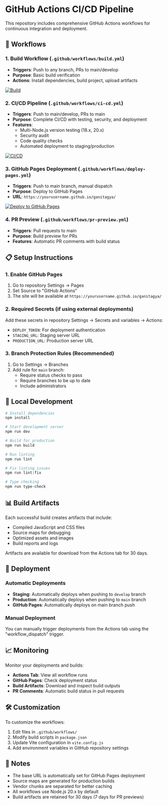# GitHub Actions CI/CD Pipeline

This repository includes comprehensive GitHub Actions workflows for continuous integration and deployment.

## 🚀 Workflows

### 1. **Build Workflow** (`.github/workflows/build.yml`)
- **Triggers**: Push to any branch, PRs to main/develop
- **Purpose**: Basic build verification
- **Actions**: Install dependencies, build project, upload artifacts

[![Build](https://github.com/yourusername/ganitagya/actions/workflows/build.yml/badge.svg)](https://github.com/yourusername/ganitagya/actions/workflows/build.yml)

### 2. **CI/CD Pipeline** (`.github/workflows/ci-cd.yml`)
- **Triggers**: Push to main/develop, PRs to main
- **Purpose**: Complete CI/CD with testing, security, and deployment
- **Features**:
  - Multi-Node.js version testing (18.x, 20.x)
  - Security audit
  - Code quality checks
  - Automated deployment to staging/production

[![CI/CD](https://github.com/yourusername/ganitagya/actions/workflows/ci-cd.yml/badge.svg)](https://github.com/yourusername/ganitagya/actions/workflows/ci-cd.yml)

### 3. **GitHub Pages Deployment** (`.github/workflows/deploy-pages.yml`)
- **Triggers**: Push to main branch, manual dispatch
- **Purpose**: Deploy to GitHub Pages
- **URL**: `https://yourusername.github.io/ganitagya/`

[![Deploy to GitHub Pages](https://github.com/yourusername/ganitagya/actions/workflows/deploy-pages.yml/badge.svg)](https://github.com/yourusername/ganitagya/actions/workflows/deploy-pages.yml)

### 4. **PR Preview** (`.github/workflows/pr-preview.yml`)
- **Triggers**: Pull requests to main
- **Purpose**: Build preview for PRs
- **Features**: Automatic PR comments with build status

## 📋 Setup Instructions

### 1. **Enable GitHub Pages**
1. Go to repository Settings → Pages
2. Set Source to "GitHub Actions"
3. The site will be available at `https://yourusername.github.io/ganitagya/`

### 2. **Required Secrets** (if using external deployments)
Add these secrets in repository Settings → Secrets and variables → Actions:
- `DEPLOY_TOKEN`: For deployment authentication
- `STAGING_URL`: Staging server URL
- `PRODUCTION_URL`: Production server URL

### 3. **Branch Protection Rules** (Recommended)
1. Go to Settings → Branches
2. Add rule for `main` branch:
   - Require status checks to pass
   - Require branches to be up to date
   - Include administrators

## 🔧 Local Development

```bash
# Install dependencies
npm install

# Start development server
npm run dev

# Build for production
npm run build

# Run linting
npm run lint

# Fix linting issues
npm run lint:fix

# Type checking
npm run type-check
```

## 📊 Build Artifacts

Each successful build creates artifacts that include:
- Compiled JavaScript and CSS files
- Source maps for debugging
- Optimized assets and images
- Build reports and logs

Artifacts are available for download from the Actions tab for 30 days.

## 🚀 Deployment

### Automatic Deployments
- **Staging**: Automatically deploys when pushing to `develop` branch
- **Production**: Automatically deploys when pushing to `main` branch
- **GitHub Pages**: Automatically deploys on main branch push

### Manual Deployment
You can manually trigger deployments from the Actions tab using the "workflow_dispatch" trigger.

## 📈 Monitoring

Monitor your deployments and builds:
- **Actions Tab**: View all workflow runs
- **GitHub Pages**: Check deployment status
- **Build Artifacts**: Download and inspect build outputs
- **PR Comments**: Automatic build status in pull requests

## 🛠️ Customization

To customize the workflows:
1. Edit files in `.github/workflows/`
2. Modify build scripts in `package.json`
3. Update Vite configuration in `vite.config.js`
4. Add environment variables in GitHub repository settings

## 📝 Notes

- The base URL is automatically set for GitHub Pages deployment
- Source maps are generated for production builds
- Vendor chunks are separated for better caching
- All workflows use Node.js 20.x by default
- Build artifacts are retained for 30 days (7 days for PR previews)
